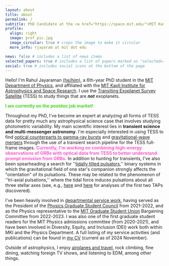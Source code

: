```yaml
---
layout: about
title: about
permalink: /
subtitle: PhD Candidate at the <a href="https://space.mit.edu/">MIT Kavli Institute for Astrophysics and Space Research</a>
profile:
  align: right
  image: prof_pic.jpg
  image_circular: true # crops the image to make it circular
  more_info: rjayaram at mit dot edu

news: false # includes a list of news items
selected_papers: true # includes a list of papers marked as "selected={true}"
social: true # includes social icons at the bottom of the page
---
```


Hello! I'm Rahul Jayaraman <a href="https://pronouns.org/what-and-why">(he/him)</a>, a 6th-year PhD student in the <a href="https://physics.mit.edu/">MIT Department of Physics</a>, and affiliated
with the <a href="https://space.mit.edu/">MIT Kavli Institute for Astrophysics and Space Research</a>. I use the
<a href="https://tess.mit.edu">Transiting Exoplanet Survey Satellite</a> (TESS) to study things that are <i><b>not</b></i> exoplanets. 

<b style="color:#46d51c">I am currently on the postdoc job market!</b>

Throughout my PhD, I've become an expert at analyzing all forms of TESS data for pretty much any astrophysical science case that
involves studying photometric variability.
My main scientific interest lies in <b>transient science and multi-messenger astronomy</b>. I'm especially interested in using TESS
to find <a href="https://arxiv.org/abs/2308.05148">optical counterparts to gamma-ray bursts</a> and 
<a href="https://arxiv.org/abs/2302.04881">gravitational-wave mergers</a> through the use of a transient search 
pipeline for the TESS full-frame images. <b style="color:#f959c9">Currently, I'm working on combining high-energy observations of
GRBs with optical data from TESS to better understand prompt emission from GRBs.</b> In addition to hunting for transients, I've 
also been spearheading a search for ''<a href="https://arxiv.org/abs/2201.01722">tidally tilted pulsators</a>,'' binary systems in which
the gravitational field of one star's companion strongly affects the "orientation" of its pulsations. These may be related
to the phenomenon of ''tri-axial pulsations,'' where the tidal force induces pulsations 
about all three stellar axes (see, e.g., <a href="https://arxiv.org/abs/2311.16248">here</a> and 
<a href="https://arxiv.org/abs/2409.03815">here</a> for analyses of the first two TAPs discovered).

I've been heavily involved in <a href='/service'>departmental service work</a>, having served as the President of the <a href="https://physics-gsc.scripts.mit.edu/home/">Physics
Graduate Student Council</a> from 2021-2022, and as the Physics representative to the <a href="https://mitgsu.org/">MIT Graduate Student Union</a> Bargaining Committee
from 2022-2023. I was also one of the first graduate student readers for the MIT Physics admissions committee (from 2020-2021),
and have been involved in Diversity, Equity, and Inclusion (DEI) work both within MKI and the Physics Department. A full listing
of my service activities (and publications) can be found in 
<a href="https://drive.google.com/file/d/15oNMD-4PipdFS3q4nLczaJlm2NJ3TqJj/view?usp=sharing">my CV</a> (current as of 2024 November).

Outside of astrophysics, I enjoy <a href="https://my.flightradar24.com/ririfan1">airplanes 
and travel</a>, rock climbing, fine dining, watching foreign TV shows, and listening 
to EDM, among other things.